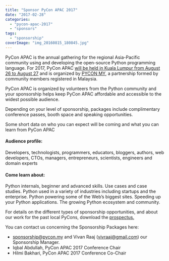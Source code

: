 ```yaml
---
title: "Sponsor PyCon APAC 2017"
date: "2017-02-28"
categories: 
  - "pycon-apac-2017"
  - "sponsors"
tags: 
  - "sponsorship"
coverImage: "img_20160815_180845.jpg"
---
```


PyCon APAC is the annual gathering for the regional Asia-Pacific community using and developing the open-source Python programming language. For 2017, PyCon APAC [will be held in Kuala Lumpur from August 26 to August 27](http://pycon.my/2017/01/19/pycon-apac-2017-dates-and-venue-announced/) and is organized by [PYCON MY](http://pycon.my/about/pycon-my-plt/), a partnership formed by community members registered in Malaysia.

PyCon APAC is organized by volunteers from the Python community and your sponsorship helps keep PyCon APAC affordable and accessible to the widest possible audience.

Depending on your level of sponsorship, packages include complimentary conference passes, booth space and speaking opportunities.

Some short data on who you can expect will be coming and what you can learn from PyCon APAC

#### Audience profile:

Developers, technologists, programmers, educators, bloggers, authors, web developers, CTOs, managers, entrepreneurs, scientists, engineers and domain experts

#### Come learn about:

Python internals, beginner and advanced skills. Use cases and case studies. Python used in a variety of industries including startups and the enterprise. Python powering some of the Web’s biggest sites. Speeding up your Python applications. The growing Python ecosystem and community.

For details on the different types of sponsorship opportunities, and about our work for the past local PyCons, download the [prospectus.](http://bit.ly/2sAMdlG)

You can contact us concerning the Sponsorship Packages here:

- [sponsorship@pycon.my](mailto:sponsorship@pycon.my) and Vivan Raaj (vivraaj@gmail.com) our Sponsorship Manager.
- Iqbal Abdullah, PyCon APAC 2017 Conference Chair
- Hilmi Bakhari, PyCon APAC 2017 Conference Co-Chair
